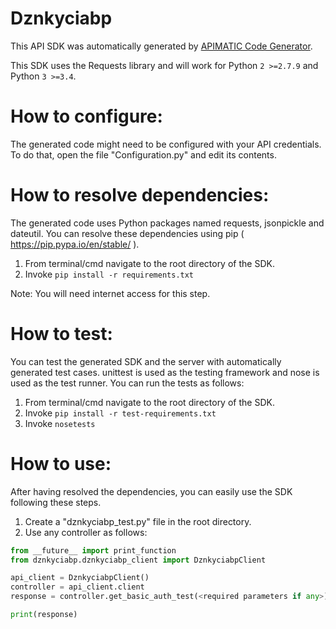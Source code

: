 Dznkyciabp
=================
This API SDK was automatically generated by [APIMATIC Code Generator](https://apimatic.io/).

This SDK uses the Requests library and will work for Python ```2 >=2.7.9``` and Python ```3 >=3.4```.

How to configure:
=================
The generated code might need to be configured with your API credentials. 
To do that, open the file "Configuration.py" and edit its contents.

How to resolve dependencies: 
===========================
The generated code uses Python packages named requests, jsonpickle and dateutil.
You can resolve these dependencies using pip ( https://pip.pypa.io/en/stable/ ).

  1. From terminal/cmd navigate to the root directory of the SDK.
  2. Invoke ```pip install -r requirements.txt```

Note: You will need internet access for this step.

How  to test:
=============
You can test the generated SDK and the server with automatically generated test
cases. unittest is used as the testing framework and nose is used as the test
runner. You can run the tests as follows:

  1. From terminal/cmd navigate to the root directory of the SDK.
  2. Invoke ```pip install -r test-requirements.txt```
  3. Invoke ```nosetests```

How to use:
===========
After having resolved the dependencies, you can easily use the SDK following these steps.

  1. Create a "dznkyciabp_test.py" file in the root directory.
  2. Use any controller as follows:
```python
from __future__ import print_function
from dznkyciabp.dznkyciabp_client import DznkyciabpClient

api_client = DznkyciabpClient()
controller = api_client.client
response = controller.get_basic_auth_test(<required parameters if any>)

print(response)
```